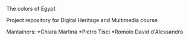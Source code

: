 The colors of Egypt

Project repository for Digital Heritage and Multimedia course

Mantainers:
*Chiara Martina
*Pietro Tisci
*Romolo David d'Alessandro
